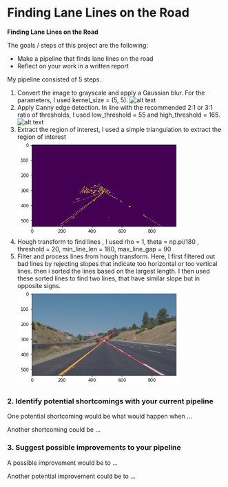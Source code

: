 # **Finding Lane Lines on the Road** 

**Finding Lane Lines on the Road**

The goals / steps of this project are the following:
* Make a pipeline that finds lane lines on the road
* Reflect on your work in a written report


[//]: # (Image References)

[image1]: ./examples/grayscale.jpg "Grayscale"
[image2]: ./examples/edges.jpg "EdgeDetection"
[image3]: ./examples/roi.jpg "Region of Interest"
[image4]: ./examples/lanelines.jpg "Lanes lines"


My pipeline consisted of 5 steps. 

1. Convert the image to grayscale and apply a Gaussian blur. For the parameters, I used kernel_size = (5, 5).
	![alt text][image1]
2. Apply Canny edge detection. In line with the recommended 2:1 or 3:1 ratio of thresholds, I used low_threshold = 55 and high_threshold = 165.
	![alt text][image2]
3. Extract the region of interest, I used a simple triangulation to extract the region of interest
	![alt text][image3]	
4. Hough transform to find lines , I used 
    rho = 1, theta = np.pi/180 , threshold = 20, min_line_len = 180, max_line_gap = 90
5. Filter and process lines from hough transform.
	Here, I first filtered out bad lines by rejecting slopes that indicate too horizontal or too vertical lines.
	then i sorted the lines based on the largest length. I then used these sorted lines to find two lines, that have similar slope but in opposite signs.
	![alt text][image4]
	

### 2. Identify potential shortcomings with your current pipeline


One potential shortcoming would be what would happen when ... 

Another shortcoming could be ...


### 3. Suggest possible improvements to your pipeline

A possible improvement would be to ...

Another potential improvement could be to ...
